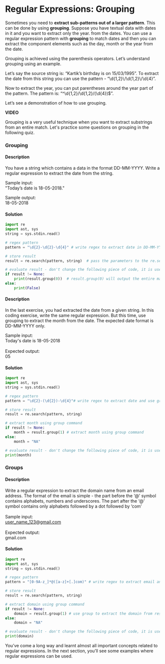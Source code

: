 # Regular Expressions: Grouping

Sometimes you need to **extract sub-patterns out of a larger pattern**. This can be done by using **grouping**. Suppose you have textual data with dates in it and you want to extract only the year. from the dates. You can use a regular expression pattern with **grouping** to match dates and then you can extract the component elements such as the day, month or the year from the date.

Grouping is achieved using the parenthesis operators. Let’s understand grouping using an example.

Let’s say the source string is: “Kartik’s birthday is on 15/03/1995”. To extract the date from this string you can use the pattern - “\\d{1,2}\\/\\d{1,2}\\/\\d{4}”.

Now to extract the year, you can put parentheses around the year part of the pattern. The pattern is: “^\d{1,2}/\d{1,2}/(\d{4})$”.

Let’s see a demonstration of how to use grouping.

**VIDEO**

Grouping is a very useful technique when you want to extract substrings from an entire match. Let's practice some questions on grouping in the following quiz.

### Grouping

#### Description

You have a string which contains a data in the format DD-MM-YYYY. Write a regular expression to extract the date from the string.  
  
Sample input:  
"Today’s date is 18-05-2018."  
  
Sample output:  
18-05-2018

#### Solution

```python
import re
import ast, sys
string = sys.stdin.read()

# regex pattern
pattern = "\d{2}-\d{2}-\d{4}" # write regex to extract date in DD-MM-YYYY format

# store result
result = re.search(pattern, string)  # pass the parameters to the re.search() function

# evaluate result - don't change the following piece of code, it is used to evaluate your regex
if result != None:
    print(result.group(0))  # result.group(0) will output the entire match
else:
    print(False)
```

#### Description

In the last exercise, you had extracted the date from a given string. In this coding exercise, write the same regular expression. But this time, use grouping to extract the month from the date. The expected date format is DD-MM-YYYY only.  
  
Sample input:   
Today's date is 18-05-2018  
   
Expected output:   
05

#### Solution

```python
import re
import ast, sys
string = sys.stdin.read()

# regex pattern
pattern = "\d{2}-(\d{2})-\d{4}"# write regex to extract date and use grouping to extract month

# store result
result = re.search(pattern, string)

# extract month using group command
if result != None:
    month = result.group(1) # extract month using group command
else:
    month = "NA"

# evaluate result - don't change the following piece of code, it is used to evaluate your regex
print(month)
```

### Groups

#### Description

Write a regular expression to extract the domain name from an email address. The format of the email is simple - the part before the ‘@’ symbol contains alphabets, numbers and underscores. The part after the ‘@’ symbol contains only alphabets followed by a dot followed by ‘com’   
   
Sample input:   
user_name_123@gmail.com   
   
Expected output:   
gmail.com

#### Solution

```python
import re
import ast, sys
string = sys.stdin.read()

# regex pattern
pattern = "[0-9A-z_]*@([a-z]+[.]com)" # write regex to extract email and use groups to extract domain name ofthe mail

# store result
result = re.search(pattern, string)

# extract domain using group command
if result != None:
    domain = result.group(1) # use group to extract the domain from result
else:
    domain = "NA"

# evaluate result - don't change the following piece of code, it is used to evaluate your regex
print(domain)
```

You’ve come a long way and learnt almost all important concepts related to regular expressions. In the next section, you’ll see some examples where regular expressions can be used.